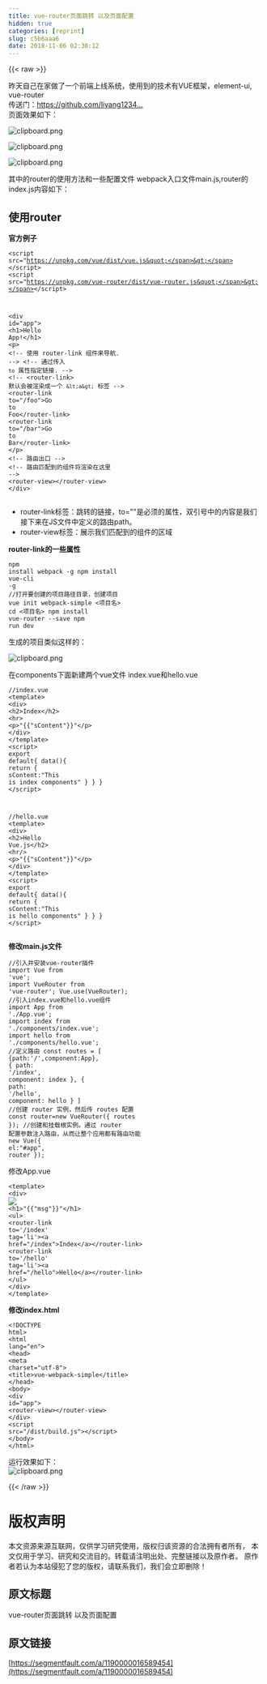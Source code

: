 ```yaml
---
title: vue-router页面跳转 以及页面配置
hidden: true
categories: [reprint]
slug: c5b6aaa6
date: 2018-11-06 02:30:12
---
```


{{< raw >}}
<p>&#x6628;&#x5929;&#x81EA;&#x5DF1;&#x5728;&#x5BB6;&#x505A;&#x4E86;&#x4E00;&#x4E2A;&#x524D;&#x7AEF;&#x4E0A;&#x7EBF;&#x7CFB;&#x7EDF;&#xFF0C;&#x4F7F;&#x7528;&#x5230;&#x7684;&#x6280;&#x672F;&#x6709;VUE&#x6846;&#x67B6;&#xFF0C;element-ui, vue-router<br>&#x4F20;&#x9001;&#x95E8;&#xFF1A;<a href="https://github.com/liyang1234567890/online-project" rel="nofollow noreferrer" target="_blank">https://github.com/liyang1234...</a><br>&#x9875;&#x9762;&#x6548;&#x679C;&#x5982;&#x4E0B;&#xFF1A;</p><p><span class="img-wrap"><img data-src="/img/bVbhLN4?w=1297&amp;h=662" src="https://static.alili.tech/img/bVbhLN4?w=1297&amp;h=662" alt="clipboard.png" title="clipboard.png" style="cursor:pointer;display:inline"></span></p><p><span class="img-wrap"><img data-src="/img/bVbhLN8?w=1297&amp;h=662" src="https://static.alili.tech/img/bVbhLN8?w=1297&amp;h=662" alt="clipboard.png" title="clipboard.png" style="cursor:pointer;display:inline"></span></p><p><span class="img-wrap"><img data-src="/img/bVbhLN9?w=1364&amp;h=662" src="https://static.alili.tech/img/bVbhLN9?w=1364&amp;h=662" alt="clipboard.png" title="clipboard.png" style="cursor:pointer;display:inline"></span></p><p>&#x5176;&#x4E2D;&#x7684;router&#x7684;&#x4F7F;&#x7528;&#x65B9;&#x6CD5;&#x548C;&#x4E00;&#x4E9B;&#x914D;&#x7F6E;&#x6587;&#x4EF6; webpack&#x5165;&#x53E3;&#x6587;&#x4EF6;main.js,router&#x7684;index.js&#x5185;&#x5BB9;&#x5982;&#x4E0B;&#xFF1A;</p><h2 id="articleHeader0">&#x4F7F;&#x7528;router</h2><p><strong>&#x5B98;&#x65B9;&#x4F8B;&#x5B50;</strong></p><div class="widget-codetool" style="display:none"><div class="widget-codetool--inner"><span class="selectCode code-tool" data-toggle="tooltip" data-placement="top" title="" data-original-title="&#x5168;&#x9009;"></span> <span type="button" class="copyCode code-tool" data-toggle="tooltip" data-placement="top" data-clipboard-text="&lt;script src=&quot;https://unpkg.com/vue/dist/vue.js&quot;&gt;&lt;/script&gt;
&lt;script src=&quot;https://unpkg.com/vue-router/dist/vue-router.js&quot;&gt;&lt;/script&gt;

&lt;div id=&quot;app&quot;&gt;
    &lt;h1&gt;Hello App!&lt;/h1&gt;
    &lt;p&gt;
        &lt;!-- &#x4F7F;&#x7528; router-link &#x7EC4;&#x4EF6;&#x6765;&#x5BFC;&#x822A;. --&gt;
        &lt;!-- &#x901A;&#x8FC7;&#x4F20;&#x5165; `to` &#x5C5E;&#x6027;&#x6307;&#x5B9A;&#x94FE;&#x63A5;. --&gt;
        &lt;!-- &lt;router-link&gt; &#x9ED8;&#x8BA4;&#x4F1A;&#x88AB;&#x6E32;&#x67D3;&#x6210;&#x4E00;&#x4E2A; `&lt;a&gt;` &#x6807;&#x7B7E; --&gt;
        &lt;router-link to=&quot;/foo&quot;&gt;Go to Foo&lt;/router-link&gt;
        &lt;router-link to=&quot;/bar&quot;&gt;Go to Bar&lt;/router-link&gt;
    &lt;/p&gt;
    &lt;!-- &#x8DEF;&#x7531;&#x51FA;&#x53E3; --&gt;
    &lt;!-- &#x8DEF;&#x7531;&#x5339;&#x914D;&#x5230;&#x7684;&#x7EC4;&#x4EF6;&#x5C06;&#x6E32;&#x67D3;&#x5728;&#x8FD9;&#x91CC; --&gt;
    &lt;router-view&gt;&lt;/router-view&gt;
&lt;/div&gt;
" title="" data-original-title="&#x590D;&#x5236;"></span> <span type="button" class="saveToNote code-tool" data-toggle="tooltip" data-placement="top" title="" data-original-title="&#x653E;&#x8FDB;&#x7B14;&#x8BB0;"></span></div></div><pre class="hljs xml"><code><span class="hljs-tag">&lt;<span class="hljs-name">script</span> <span class="hljs-attr">src</span>=<span class="hljs-string">&quot;https://unpkg.com/vue/dist/vue.js&quot;</span>&gt;</span><span class="undefined"></span><span class="hljs-tag">&lt;/<span class="hljs-name">script</span>&gt;</span>
<span class="hljs-tag">&lt;<span class="hljs-name">script</span> <span class="hljs-attr">src</span>=<span class="hljs-string">&quot;https://unpkg.com/vue-router/dist/vue-router.js&quot;</span>&gt;</span><span class="undefined"></span><span class="hljs-tag">&lt;/<span class="hljs-name">script</span>&gt;</span>

<span class="hljs-tag">&lt;<span class="hljs-name">div</span> <span class="hljs-attr">id</span>=<span class="hljs-string">&quot;app&quot;</span>&gt;</span>
    <span class="hljs-tag">&lt;<span class="hljs-name">h1</span>&gt;</span>Hello App!<span class="hljs-tag">&lt;/<span class="hljs-name">h1</span>&gt;</span>
    <span class="hljs-tag">&lt;<span class="hljs-name">p</span>&gt;</span>
        <span class="hljs-comment">&lt;!-- &#x4F7F;&#x7528; router-link &#x7EC4;&#x4EF6;&#x6765;&#x5BFC;&#x822A;. --&gt;</span>
        <span class="hljs-comment">&lt;!-- &#x901A;&#x8FC7;&#x4F20;&#x5165; `to` &#x5C5E;&#x6027;&#x6307;&#x5B9A;&#x94FE;&#x63A5;. --&gt;</span>
        <span class="hljs-comment">&lt;!-- &lt;router-link&gt; &#x9ED8;&#x8BA4;&#x4F1A;&#x88AB;&#x6E32;&#x67D3;&#x6210;&#x4E00;&#x4E2A; `&lt;a&gt;` &#x6807;&#x7B7E; --&gt;</span>
        <span class="hljs-tag">&lt;<span class="hljs-name">router-link</span> <span class="hljs-attr">to</span>=<span class="hljs-string">&quot;/foo&quot;</span>&gt;</span>Go to Foo<span class="hljs-tag">&lt;/<span class="hljs-name">router-link</span>&gt;</span>
        <span class="hljs-tag">&lt;<span class="hljs-name">router-link</span> <span class="hljs-attr">to</span>=<span class="hljs-string">&quot;/bar&quot;</span>&gt;</span>Go to Bar<span class="hljs-tag">&lt;/<span class="hljs-name">router-link</span>&gt;</span>
    <span class="hljs-tag">&lt;/<span class="hljs-name">p</span>&gt;</span>
    <span class="hljs-comment">&lt;!-- &#x8DEF;&#x7531;&#x51FA;&#x53E3; --&gt;</span>
    <span class="hljs-comment">&lt;!-- &#x8DEF;&#x7531;&#x5339;&#x914D;&#x5230;&#x7684;&#x7EC4;&#x4EF6;&#x5C06;&#x6E32;&#x67D3;&#x5728;&#x8FD9;&#x91CC; --&gt;</span>
    <span class="hljs-tag">&lt;<span class="hljs-name">router-view</span>&gt;</span><span class="hljs-tag">&lt;/<span class="hljs-name">router-view</span>&gt;</span>
<span class="hljs-tag">&lt;/<span class="hljs-name">div</span>&gt;</span>
</code></pre><ul><li>router-link&#x6807;&#x7B7E;&#xFF1A;&#x8DF3;&#x8F6C;&#x7684;&#x94FE;&#x63A5;&#xFF0C;to=&quot;&quot;&#x662F;&#x5FC5;&#x987B;&#x7684;&#x5C5E;&#x6027;&#xFF0C;&#x53CC;&#x5F15;&#x53F7;&#x4E2D;&#x7684;&#x5185;&#x5BB9;&#x662F;&#x6211;&#x4EEC;&#x63A5;&#x4E0B;&#x6765;&#x5728;JS&#x6587;&#x4EF6;&#x4E2D;&#x5B9A;&#x4E49;&#x7684;&#x8DEF;&#x7531;path&#x3002;</li><li>router-view&#x6807;&#x7B7E;&#xFF1A;&#x5C55;&#x793A;&#x6211;&#x4EEC;&#x5339;&#x914D;&#x5230;&#x7684;&#x7EC4;&#x4EF6;&#x7684;&#x533A;&#x57DF;</li></ul><p><strong>router-link&#x7684;&#x4E00;&#x4E9B;&#x5C5E;&#x6027;</strong></p><div class="widget-codetool" style="display:none"><div class="widget-codetool--inner"><span class="selectCode code-tool" data-toggle="tooltip" data-placement="top" title="" data-original-title="&#x5168;&#x9009;"></span> <span type="button" class="copyCode code-tool" data-toggle="tooltip" data-placement="top" data-clipboard-text="//to&#x5C5E;&#x6027; string|object
&lt;!-- &#x5B57;&#x7B26;&#x4E32; --&gt;
&lt;router-link to=&quot;home&quot;&gt;Home&lt;/router-link&gt;
&lt;!-- &#x6E32;&#x67D3;&#x7ED3;&#x679C; --&gt;
&lt;a href=&quot;home&quot;&gt;Home&lt;/a&gt;
 
&lt;!-- &#x4F7F;&#x7528; v-bind &#x7684; JS &#x8868;&#x8FBE;&#x5F0F; --&gt;
&lt;router-link v-bind:to=&quot;&apos;home&apos;&quot;&gt;Home&lt;/router-link&gt;
&lt;!-- &#x540C;&#x4E0A; --&gt;
&lt;router-link :to=&quot;{ path: &apos;home&apos; }&quot;&gt;Home&lt;/router-link&gt;
 
&lt;!-- &#x547D;&#x540D;&#x7684;&#x8DEF;&#x7531; --&gt;
&lt;router-link :to=&quot;{ name: &apos;user&apos;, params: { userId: 123 }}&quot;&gt;User&lt;/router-link&gt;
 
&lt;!-- &#x5E26;&#x67E5;&#x8BE2;&#x53C2;&#x6570;&#xFF0C;&#x4E0B;&#x9762;&#x7684;&#x7ED3;&#x679C;&#x4E3A; /register?plan=private --&gt;
&lt;router-link :to=&quot;{ path: &apos;register&apos;, query: { plan: &apos;private&apos; }}&quot;&gt;Register&lt;/router-link&gt;
 
//replace&#x5C5E;&#x6027; true|false &#x4E0D;&#x7559;&#x4E0B; history &#x8BB0;&#x5F55;&#x3002;
&lt;router-link to=&quot;home&quot; replace&gt;Home&lt;/router-link&gt;
 
//append&#x5C5E;&#x6027; true|false &#x8FFD;&#x52A0;&#x8DEF;&#x5F84;
&lt;router-link to=&quot;home&quot; append &gt;Home&lt;/router-link&gt;
 
//tag&#x5C5E;&#x6027; string &#x8BBE;&#x7F6E;&#x6E32;&#x67D3;&#x6807;&#x7B7E;
&lt;router-link to=&quot;/foo&quot; tag=&quot;li&quot;&gt;foo&lt;/router-link&gt;
&lt;!-- &#x6E32;&#x67D3;&#x7ED3;&#x679C; --&gt;
&lt;li&gt;foo&lt;/li&gt;
 
//active-class &#x5C5E;&#x6027; string &#x6FC0;&#x6D3B;&#x65F6;&#x4F7F;&#x7528;&#x7684; CSS &#x7C7B;&#x540D;

    // 0. &#x5982;&#x679C;&#x4F7F;&#x7528;&#x6A21;&#x5757;&#x5316;&#x673A;&#x5236;&#x7F16;&#x7A0B;&#xFF0C;&#x5BFC;&#x5165;Vue&#x548C;VueRouter&#xFF0C;&#x8981;&#x8C03;&#x7528; Vue.use(VueRouter)
     
    // 1. &#x5B9A;&#x4E49;&#xFF08;&#x8DEF;&#x7531;&#xFF09;&#x7EC4;&#x4EF6;&#x3002;
    // &#x4E5F;&#x53EF;&#x4EE5;&#x4ECE;&#x5176;&#x4ED6;&#x6587;&#x4EF6; import &#x8FDB;&#x6765;
    const Foo = { template: &apos;&lt;div&gt;foo&lt;/div&gt;&apos; }
    const Bar = { template: &apos;&lt;div&gt;bar&lt;/div&gt;&apos; }
     
    // 2. &#x5B9A;&#x4E49;&#x8DEF;&#x7531;
    // &#x6BCF;&#x4E2A;&#x8DEF;&#x7531;&#x5E94;&#x8BE5;&#x6620;&#x5C04;&#x4E00;&#x4E2A;&#x7EC4;&#x4EF6;&#x3002; &#x5176;&#x4E2D;&quot;component&quot; &#x53EF;&#x4EE5;&#x662F;
    // &#x901A;&#x8FC7; Vue.extend() &#x521B;&#x5EFA;&#x7684;&#x7EC4;&#x4EF6;&#x6784;&#x9020;&#x5668;&#xFF0C;
    // &#x6216;&#x8005;&#xFF0C;&#x53EA;&#x662F;&#x4E00;&#x4E2A;&#x7EC4;&#x4EF6;&#x914D;&#x7F6E;&#x5BF9;&#x8C61;&#x3002;
    const routes = [
        { path: &apos;/foo&apos;, component: Foo },
        { path: &apos;/bar&apos;, component: Bar }
    ]
     
    // 3. &#x521B;&#x5EFA; router &#x5B9E;&#x4F8B;&#xFF0C;&#x7136;&#x540E;&#x4F20; `routes` &#x914D;&#x7F6E;
    // &#x4F60;&#x8FD8;&#x53EF;&#x4EE5;&#x4F20;&#x522B;&#x7684;&#x914D;&#x7F6E;&#x53C2;&#x6570;, &#x4E0D;&#x8FC7;&#x5148;&#x8FD9;&#x4E48;&#x7B80;&#x5355;&#x7740;&#x5427;&#x3002;
    const router = new VueRouter({
        routes // &#xFF08;&#x7F29;&#x5199;&#xFF09;&#x76F8;&#x5F53;&#x4E8E; routes: routes
    })
     
    // 4. &#x521B;&#x5EFA;&#x548C;&#x6302;&#x8F7D;&#x6839;&#x5B9E;&#x4F8B;&#x3002;
    // &#x8BB0;&#x5F97;&#x8981;&#x901A;&#x8FC7; router &#x914D;&#x7F6E;&#x53C2;&#x6570;&#x6CE8;&#x5165;&#x8DEF;&#x7531;&#xFF0C;
    // &#x4ECE;&#x800C;&#x8BA9;&#x6574;&#x4E2A;&#x5E94;&#x7528;&#x90FD;&#x6709;&#x8DEF;&#x7531;&#x529F;&#x80FD;
    const app = new Vue({
        router
    }).$mount(&apos;#app&apos;)
     
    // &#x73B0;&#x5728;&#xFF0C;&#x5E94;&#x7528;&#x5DF2;&#x7ECF;&#x542F;&#x52A8;&#x4E86;&#xFF01;" title="" data-original-title="&#x590D;&#x5236;"></span> <span type="button" class="saveToNote code-tool" data-toggle="tooltip" data-placement="top" title="" data-original-title="&#x653E;&#x8FDB;&#x7B14;&#x8BB0;"></span></div></div><pre class="hljs dust"><code><span class="xml">//to&#x5C5E;&#x6027; string|object
<span class="hljs-comment">&lt;!-- &#x5B57;&#x7B26;&#x4E32; --&gt;</span>
<span class="hljs-tag">&lt;<span class="hljs-name">router-link</span> <span class="hljs-attr">to</span>=<span class="hljs-string">&quot;home&quot;</span>&gt;</span>Home<span class="hljs-tag">&lt;/<span class="hljs-name">router-link</span>&gt;</span>
<span class="hljs-comment">&lt;!-- &#x6E32;&#x67D3;&#x7ED3;&#x679C; --&gt;</span>
<span class="hljs-tag">&lt;<span class="hljs-name">a</span> <span class="hljs-attr">href</span>=<span class="hljs-string">&quot;home&quot;</span>&gt;</span>Home<span class="hljs-tag">&lt;/<span class="hljs-name">a</span>&gt;</span>
 
<span class="hljs-comment">&lt;!-- &#x4F7F;&#x7528; v-bind &#x7684; JS &#x8868;&#x8FBE;&#x5F0F; --&gt;</span>
<span class="hljs-tag">&lt;<span class="hljs-name">router-link</span> <span class="hljs-attr">v-bind:to</span>=<span class="hljs-string">&quot;&apos;home&apos;&quot;</span>&gt;</span>Home<span class="hljs-tag">&lt;/<span class="hljs-name">router-link</span>&gt;</span>
<span class="hljs-comment">&lt;!-- &#x540C;&#x4E0A; --&gt;</span>
<span class="hljs-tag">&lt;<span class="hljs-name">router-link</span> <span class="hljs-attr">:to</span>=<span class="hljs-string">&quot;</span></span></span><span class="hljs-template-variable">{ path: &apos;home&apos; }</span><span class="xml"><span class="hljs-tag"><span class="hljs-string">&quot;</span>&gt;</span>Home<span class="hljs-tag">&lt;/<span class="hljs-name">router-link</span>&gt;</span>
 
<span class="hljs-comment">&lt;!-- &#x547D;&#x540D;&#x7684;&#x8DEF;&#x7531; --&gt;</span>
<span class="hljs-tag">&lt;<span class="hljs-name">router-link</span> <span class="hljs-attr">:to</span>=<span class="hljs-string">&quot;</span></span></span><span class="hljs-template-variable">{ name: &apos;user&apos;, params: { userId: 123 }</span><span class="xml"><span class="hljs-tag"><span class="hljs-string">}&quot;</span>&gt;</span>User<span class="hljs-tag">&lt;/<span class="hljs-name">router-link</span>&gt;</span>
 
<span class="hljs-comment">&lt;!-- &#x5E26;&#x67E5;&#x8BE2;&#x53C2;&#x6570;&#xFF0C;&#x4E0B;&#x9762;&#x7684;&#x7ED3;&#x679C;&#x4E3A; /register?plan=private --&gt;</span>
<span class="hljs-tag">&lt;<span class="hljs-name">router-link</span> <span class="hljs-attr">:to</span>=<span class="hljs-string">&quot;</span></span></span><span class="hljs-template-variable">{ path: &apos;register&apos;, query: { plan: &apos;private&apos; }</span><span class="xml"><span class="hljs-tag"><span class="hljs-string">}&quot;</span>&gt;</span>Register<span class="hljs-tag">&lt;/<span class="hljs-name">router-link</span>&gt;</span>
 
//replace&#x5C5E;&#x6027; true|false &#x4E0D;&#x7559;&#x4E0B; history &#x8BB0;&#x5F55;&#x3002;
<span class="hljs-tag">&lt;<span class="hljs-name">router-link</span> <span class="hljs-attr">to</span>=<span class="hljs-string">&quot;home&quot;</span> <span class="hljs-attr">replace</span>&gt;</span>Home<span class="hljs-tag">&lt;/<span class="hljs-name">router-link</span>&gt;</span>
 
//append&#x5C5E;&#x6027; true|false &#x8FFD;&#x52A0;&#x8DEF;&#x5F84;
<span class="hljs-tag">&lt;<span class="hljs-name">router-link</span> <span class="hljs-attr">to</span>=<span class="hljs-string">&quot;home&quot;</span> <span class="hljs-attr">append</span> &gt;</span>Home<span class="hljs-tag">&lt;/<span class="hljs-name">router-link</span>&gt;</span>
 
//tag&#x5C5E;&#x6027; string &#x8BBE;&#x7F6E;&#x6E32;&#x67D3;&#x6807;&#x7B7E;
<span class="hljs-tag">&lt;<span class="hljs-name">router-link</span> <span class="hljs-attr">to</span>=<span class="hljs-string">&quot;/foo&quot;</span> <span class="hljs-attr">tag</span>=<span class="hljs-string">&quot;li&quot;</span>&gt;</span>foo<span class="hljs-tag">&lt;/<span class="hljs-name">router-link</span>&gt;</span>
<span class="hljs-comment">&lt;!-- &#x6E32;&#x67D3;&#x7ED3;&#x679C; --&gt;</span>
<span class="hljs-tag">&lt;<span class="hljs-name">li</span>&gt;</span>foo<span class="hljs-tag">&lt;/<span class="hljs-name">li</span>&gt;</span>
 
//active-class &#x5C5E;&#x6027; string &#x6FC0;&#x6D3B;&#x65F6;&#x4F7F;&#x7528;&#x7684; CSS &#x7C7B;&#x540D;

    // 0. &#x5982;&#x679C;&#x4F7F;&#x7528;&#x6A21;&#x5757;&#x5316;&#x673A;&#x5236;&#x7F16;&#x7A0B;&#xFF0C;&#x5BFC;&#x5165;Vue&#x548C;VueRouter&#xFF0C;&#x8981;&#x8C03;&#x7528; Vue.use(VueRouter)
     
    // 1. &#x5B9A;&#x4E49;&#xFF08;&#x8DEF;&#x7531;&#xFF09;&#x7EC4;&#x4EF6;&#x3002;
    // &#x4E5F;&#x53EF;&#x4EE5;&#x4ECE;&#x5176;&#x4ED6;&#x6587;&#x4EF6; import &#x8FDB;&#x6765;
    const Foo = </span><span class="hljs-template-variable">{ template: &apos;&lt;div&gt;foo&lt;/div&gt;&apos; }</span><span class="xml">
    const Bar = </span><span class="hljs-template-variable">{ template: &apos;&lt;div&gt;bar&lt;/div&gt;&apos; }</span><span class="xml">
     
    // 2. &#x5B9A;&#x4E49;&#x8DEF;&#x7531;
    // &#x6BCF;&#x4E2A;&#x8DEF;&#x7531;&#x5E94;&#x8BE5;&#x6620;&#x5C04;&#x4E00;&#x4E2A;&#x7EC4;&#x4EF6;&#x3002; &#x5176;&#x4E2D;&quot;component&quot; &#x53EF;&#x4EE5;&#x662F;
    // &#x901A;&#x8FC7; Vue.extend() &#x521B;&#x5EFA;&#x7684;&#x7EC4;&#x4EF6;&#x6784;&#x9020;&#x5668;&#xFF0C;
    // &#x6216;&#x8005;&#xFF0C;&#x53EA;&#x662F;&#x4E00;&#x4E2A;&#x7EC4;&#x4EF6;&#x914D;&#x7F6E;&#x5BF9;&#x8C61;&#x3002;
    const routes = [
        </span><span class="hljs-template-variable">{ path: &apos;/foo&apos;, component: Foo }</span><span class="xml">,
        </span><span class="hljs-template-variable">{ path: &apos;/bar&apos;, component: Bar }</span><span class="xml">
    ]
     
    // 3. &#x521B;&#x5EFA; router &#x5B9E;&#x4F8B;&#xFF0C;&#x7136;&#x540E;&#x4F20; `routes` &#x914D;&#x7F6E;
    // &#x4F60;&#x8FD8;&#x53EF;&#x4EE5;&#x4F20;&#x522B;&#x7684;&#x914D;&#x7F6E;&#x53C2;&#x6570;, &#x4E0D;&#x8FC7;&#x5148;&#x8FD9;&#x4E48;&#x7B80;&#x5355;&#x7740;&#x5427;&#x3002;
    const router = new VueRouter(</span><span class="hljs-template-variable">{
        routes // &#xFF08;&#x7F29;&#x5199;&#xFF09;&#x76F8;&#x5F53;&#x4E8E; routes: routes
    }</span><span class="xml">)
     
    // 4. &#x521B;&#x5EFA;&#x548C;&#x6302;&#x8F7D;&#x6839;&#x5B9E;&#x4F8B;&#x3002;
    // &#x8BB0;&#x5F97;&#x8981;&#x901A;&#x8FC7; router &#x914D;&#x7F6E;&#x53C2;&#x6570;&#x6CE8;&#x5165;&#x8DEF;&#x7531;&#xFF0C;
    // &#x4ECE;&#x800C;&#x8BA9;&#x6574;&#x4E2A;&#x5E94;&#x7528;&#x90FD;&#x6709;&#x8DEF;&#x7531;&#x529F;&#x80FD;
    const app = new Vue(</span><span class="hljs-template-variable">{
        router
    }</span><span class="xml">).$mount(&apos;#app&apos;)
     
    // &#x73B0;&#x5728;&#xFF0C;&#x5E94;&#x7528;&#x5DF2;&#x7ECF;&#x542F;&#x52A8;&#x4E86;&#xFF01;</span></code></pre><p>JavaScript&#x6587;&#x4EF6;&#x4E3B;&#x8981;&#x505A;&#x7684;&#x4E8B;&#x60C5;&#x662F;&#xFF1A;<br>&#x5B9A;&#x4E49;&#x8DEF;&#x7531;&#x5217;&#x8868;&#xFF0C;&#x5373;routes&#x3002;&#x521B;&#x5EFA;router&#x5B9E;&#x4F8B;&#x53CA;router&#x914D;&#x7F6E;&#xFF0C;&#x5373;router&#x3002;&#x521B;&#x5EFA;&#x548C;&#x6302;&#x8F7D;&#x6839;&#x5B9E;&#x4F8B;&#x3002;<br>&#x4EE5;&#x4E0A;&#x53EA;&#x662F;&#x6559;&#x6211;&#x4EEC;&#x7528;&#x6700;&#x7B80;&#x5355;&#x7684;&#x65B9;&#x6CD5;&#x4F7F;&#x7528;vue-router&#x3002;&#x4F46;&#x5B9E;&#x9645;&#x5F00;&#x53D1;&#x8FC7;&#x7A0B;&#x4E2D;&#xFF0C;&#x9996;&#x5148;&#x6211;&#x4EEC;&#x7684;vue&#x7EC4;&#x4EF6;&#x663E;&#x7136;&#x4E0D;&#x4F1A;&#x53EA;&#x6709;&#x4E00;&#x4E2A;template&#x6A21;&#x677F;&#x8FD9;&#x4E48;&#x7B80;&#x5355;&#xFF0C;&#x4F1A;&#x7528;&#x5230;vue&#x7684;&#x5355;&#x6587;&#x4EF6;&#x7EC4;&#x4EF6;&#xFF1B;<br>&#x5176;&#x6B21;&#x6211;&#x4EEC;&#x901A;&#x5E38;&#x4F1A;&#x5E0C;&#x671B;&lt;router-view&gt;&#x7684;&#x8303;&#x56F4;&#x662F;&#x6574;&#x4E2A;&#x9875;&#x9762;&#xFF0C;&#x800C;&#x4E0D;&#x662F;&#x50CF;&#x73B0;&#x5728;&#x8FD9;&#x6837;&#x4E00;&#x76F4;&#x6709;&#x51E0;&#x4E2A;&#x788D;&#x773C;&#x7684;&#x5BFC;&#x822A;&#x5B58;&#x5728;&#x4E8E;&#x9875;&#x9762;&#x4E0A;&#xFF0C;&#x8FD9;&#x5C31;&#x9700;&#x8981;&#x5148;&#x5B9A;&#x4E49;&#x597D;&#x9ED8;&#x8BA4;&#x72B6;&#x6001;&#x4E0B;&lt;router-view&gt;&#x663E;&#x793A;&#x7684;&#x5185;&#x5BB9;&#x3002;</p><p>&#x65E2;&#x7136;&#x662F;&#x5355;&#x9875;&#x5E94;&#x7528;&#xFF08;SPA&#xFF09;&#xFF0C;&#x90A3;&#x4E48;&#x6574;&#x4E2A;&#x9879;&#x76EE;&#x6709;&#x4EE5;&#x4E0B;&#x4E09;&#x4E2A;&#x6587;&#x4EF6;&#x662F;&#x5FC5;&#x8981;&#x7684;:<br>&#x4E00;&#x4E2A;html&#x6587;&#x4EF6;&#xFF1A;index.html<br>&#x4E00;&#x4E2A;webpack&#x6253;&#x5305;&#x65F6;&#x7684;&#x5165;&#x53E3;js&#x6587;&#x4EF6;&#xFF1A;main.js<br>&#x4E00;&#x4E2A;&#x6839;vue&#x7EC4;&#x4EF6;&#xFF0C;&#x4F5C;&#x4E3A;&#x5176;&#x4ED6;&#x7EC4;&#x4EF6;&#x7684;&#x6302;&#x8F7D;&#x70B9;&#xFF1A;app.vue</p><p>&#x7528;vue-cli&#x751F;&#x6210;webpack&#x6253;&#x5305;&#x7684;vue&#x9879;&#x76EE;</p><div class="widget-codetool" style="display:none"><div class="widget-codetool--inner"><span class="selectCode code-tool" data-toggle="tooltip" data-placement="top" title="" data-original-title="&#x5168;&#x9009;"></span> <span type="button" class="copyCode code-tool" data-toggle="tooltip" data-placement="top" data-clipboard-text="npm install webpack -g
npm install vue-cli -g
//&#x6253;&#x5F00;&#x8981;&#x521B;&#x5EFA;&#x7684;&#x9879;&#x76EE;&#x8DEF;&#x5F84;&#x76EE;&#x5F55;&#xFF0C;&#x521B;&#x5EFA;&#x9879;&#x76EE;
vue init webpack-simple &lt;&#x9879;&#x76EE;&#x540D;&gt;
cd &lt;&#x9879;&#x76EE;&#x540D;&gt;
npm install vue-router --save
npm run dev
" title="" data-original-title="&#x590D;&#x5236;"></span> <span type="button" class="saveToNote code-tool" data-toggle="tooltip" data-placement="top" title="" data-original-title="&#x653E;&#x8FDB;&#x7B14;&#x8BB0;"></span></div></div><pre class="hljs stata"><code>npm install webpack -<span class="hljs-keyword">g</span>
npm install vue-<span class="hljs-keyword">cli</span> -<span class="hljs-keyword">g</span>
<span class="hljs-comment">//&#x6253;&#x5F00;&#x8981;&#x521B;&#x5EFA;&#x7684;&#x9879;&#x76EE;&#x8DEF;&#x5F84;&#x76EE;&#x5F55;&#xFF0C;&#x521B;&#x5EFA;&#x9879;&#x76EE;</span>
vue init webpack-simple &lt;&#x9879;&#x76EE;&#x540D;&gt;
<span class="hljs-keyword">cd</span> &lt;&#x9879;&#x76EE;&#x540D;&gt;
npm install vue-router --<span class="hljs-keyword">save</span>
npm <span class="hljs-keyword">run</span> dev
</code></pre><p>&#x751F;&#x6210;&#x7684;&#x9879;&#x76EE;&#x7C7B;&#x4F3C;&#x8FD9;&#x6837;&#x7684;&#xFF1A;</p><p><span class="img-wrap"><img data-src="/img/bVbhLOz?w=253&amp;h=586" src="https://static.alili.tech/img/bVbhLOz?w=253&amp;h=586" alt="clipboard.png" title="clipboard.png" style="cursor:pointer;display:inline"></span></p><p>&#x5728;components&#x4E0B;&#x9762;&#x65B0;&#x5EFA;&#x4E24;&#x4E2A;vue&#x6587;&#x4EF6; index.vue&#x548C;hello.vue</p><div class="widget-codetool" style="display:none"><div class="widget-codetool--inner"><span class="selectCode code-tool" data-toggle="tooltip" data-placement="top" title="" data-original-title="&#x5168;&#x9009;"></span> <span type="button" class="copyCode code-tool" data-toggle="tooltip" data-placement="top" data-clipboard-text="//index.vue
&lt;template&gt;
 &lt;div&gt;
     &lt;h2&gt;Index&lt;/h2&gt;
     &lt;hr&gt;
     &lt;p&gt;{{sContent}}&lt;/p&gt;
 &lt;/div&gt;
&lt;/template&gt;
&lt;script&gt;
 export default{
     data(){
         return {
             sContent:&quot;This is index components&quot;
         }
     }
 }
&lt;/script&gt;

//hello.vue
&lt;template&gt;
 &lt;div&gt;
     &lt;h2&gt;Hello Vue.js&lt;/h2&gt;
     &lt;hr/&gt;
     &lt;p&gt;{{sContent}}&lt;/p&gt;
 &lt;/div&gt;
&lt;/template&gt;
&lt;script&gt;
 export default{
     data(){
         return {
             sContent:&quot;This is hello components&quot;
         }
     }
 }
&lt;/script&gt;
" title="" data-original-title="&#x590D;&#x5236;"></span> <span type="button" class="saveToNote code-tool" data-toggle="tooltip" data-placement="top" title="" data-original-title="&#x653E;&#x8FDB;&#x7B14;&#x8BB0;"></span></div></div><pre class="hljs django"><code><span class="xml">//index.vue
<span class="hljs-tag">&lt;<span class="hljs-name">template</span>&gt;</span>
 <span class="hljs-tag">&lt;<span class="hljs-name">div</span>&gt;</span>
     <span class="hljs-tag">&lt;<span class="hljs-name">h2</span>&gt;</span>Index<span class="hljs-tag">&lt;/<span class="hljs-name">h2</span>&gt;</span>
     <span class="hljs-tag">&lt;<span class="hljs-name">hr</span>&gt;</span>
     <span class="hljs-tag">&lt;<span class="hljs-name">p</span>&gt;</span></span><span class="hljs-template-variable">"{{"sContent"}}"</span><span class="xml"><span class="hljs-tag">&lt;/<span class="hljs-name">p</span>&gt;</span>
 <span class="hljs-tag">&lt;/<span class="hljs-name">div</span>&gt;</span>
<span class="hljs-tag">&lt;/<span class="hljs-name">template</span>&gt;</span>
<span class="hljs-tag">&lt;<span class="hljs-name">script</span>&gt;</span><span class="javascript">
 <span class="hljs-keyword">export</span> <span class="hljs-keyword">default</span>{
     data(){
         <span class="hljs-keyword">return</span> {
             <span class="hljs-attr">sContent</span>:<span class="hljs-string">&quot;This is index components&quot;</span>
         }
     }
 }
</span><span class="hljs-tag">&lt;/<span class="hljs-name">script</span>&gt;</span>

//hello.vue
<span class="hljs-tag">&lt;<span class="hljs-name">template</span>&gt;</span>
 <span class="hljs-tag">&lt;<span class="hljs-name">div</span>&gt;</span>
     <span class="hljs-tag">&lt;<span class="hljs-name">h2</span>&gt;</span>Hello Vue.js<span class="hljs-tag">&lt;/<span class="hljs-name">h2</span>&gt;</span>
     <span class="hljs-tag">&lt;<span class="hljs-name">hr</span>/&gt;</span>
     <span class="hljs-tag">&lt;<span class="hljs-name">p</span>&gt;</span></span><span class="hljs-template-variable">"{{"sContent"}}"</span><span class="xml"><span class="hljs-tag">&lt;/<span class="hljs-name">p</span>&gt;</span>
 <span class="hljs-tag">&lt;/<span class="hljs-name">div</span>&gt;</span>
<span class="hljs-tag">&lt;/<span class="hljs-name">template</span>&gt;</span>
<span class="hljs-tag">&lt;<span class="hljs-name">script</span>&gt;</span><span class="javascript">
 <span class="hljs-keyword">export</span> <span class="hljs-keyword">default</span>{
     data(){
         <span class="hljs-keyword">return</span> {
             <span class="hljs-attr">sContent</span>:<span class="hljs-string">&quot;This is hello components&quot;</span>
         }
     }
 }
</span><span class="hljs-tag">&lt;/<span class="hljs-name">script</span>&gt;</span>
</span></code></pre><p><strong>&#x4FEE;&#x6539;main.js&#x6587;&#x4EF6;</strong></p><div class="widget-codetool" style="display:none"><div class="widget-codetool--inner"><span class="selectCode code-tool" data-toggle="tooltip" data-placement="top" title="" data-original-title="&#x5168;&#x9009;"></span> <span type="button" class="copyCode code-tool" data-toggle="tooltip" data-placement="top" data-clipboard-text="//&#x5F15;&#x5165;&#x5E76;&#x5B89;&#x88C5;vue-router&#x63D2;&#x4EF6;
import Vue from &apos;vue&apos;;
import VueRouter from &apos;vue-router&apos;;
Vue.use(VueRouter);
//&#x5F15;&#x5165;index.vue&#x548C;hello.vue&#x7EC4;&#x4EF6;
import App from &apos;./App.vue&apos;;
import index from &apos;./components/index.vue&apos;;
import hello from &apos;./components/hello.vue&apos;;
//&#x5B9A;&#x4E49;&#x8DEF;&#x7531;
const routes = [
 {path:&apos;/&apos;,component:App},
 { path: &apos;/index&apos;, component: index },
 { path: &apos;/hello&apos;, component: hello }
]
//&#x521B;&#x5EFA; router &#x5B9E;&#x4F8B;&#xFF0C;&#x7136;&#x540E;&#x4F20; routes &#x914D;&#x7F6E;
const router=new VueRouter({
routes
});
//&#x521B;&#x5EFA;&#x548C;&#x6302;&#x8F7D;&#x6839;&#x5B9E;&#x4F8B;&#x3002;&#x901A;&#x8FC7; router &#x914D;&#x7F6E;&#x53C2;&#x6570;&#x6CE8;&#x5165;&#x8DEF;&#x7531;&#xFF0C;&#x4ECE;&#x800C;&#x8BA9;&#x6574;&#x4E2A;&#x5E94;&#x7528;&#x90FD;&#x6709;&#x8DEF;&#x7531;&#x529F;&#x80FD;
new Vue({
el:&quot;#app&quot;,
router
});
" title="" data-original-title="&#x590D;&#x5236;"></span> <span type="button" class="saveToNote code-tool" data-toggle="tooltip" data-placement="top" title="" data-original-title="&#x653E;&#x8FDB;&#x7B14;&#x8BB0;"></span></div></div><pre class="hljs groovy"><code><span class="hljs-comment">//&#x5F15;&#x5165;&#x5E76;&#x5B89;&#x88C5;vue-router&#x63D2;&#x4EF6;</span>
<span class="hljs-keyword">import</span> Vue from <span class="hljs-string">&apos;vue&apos;</span>;
<span class="hljs-keyword">import</span> VueRouter from <span class="hljs-string">&apos;vue-router&apos;</span>;
Vue.use(VueRouter);
<span class="hljs-comment">//&#x5F15;&#x5165;index.vue&#x548C;hello.vue&#x7EC4;&#x4EF6;</span>
<span class="hljs-keyword">import</span> App from <span class="hljs-string">&apos;./App.vue&apos;</span>;
<span class="hljs-keyword">import</span> index from <span class="hljs-string">&apos;./components/index.vue&apos;</span>;
<span class="hljs-keyword">import</span> hello from <span class="hljs-string">&apos;./components/hello.vue&apos;</span>;
<span class="hljs-comment">//&#x5B9A;&#x4E49;&#x8DEF;&#x7531;</span>
const routes = [
 {<span class="hljs-string">path:</span><span class="hljs-string">&apos;/&apos;</span>,<span class="hljs-string">component:</span>App},
 { <span class="hljs-string">path:</span> <span class="hljs-string">&apos;/index&apos;</span>, <span class="hljs-string">component:</span> index },
 { <span class="hljs-string">path:</span> <span class="hljs-string">&apos;/hello&apos;</span>, <span class="hljs-string">component:</span> hello }
]
<span class="hljs-comment">//&#x521B;&#x5EFA; router &#x5B9E;&#x4F8B;&#xFF0C;&#x7136;&#x540E;&#x4F20; routes &#x914D;&#x7F6E;</span>
const router=<span class="hljs-keyword">new</span> VueRouter({
routes
});
<span class="hljs-comment">//&#x521B;&#x5EFA;&#x548C;&#x6302;&#x8F7D;&#x6839;&#x5B9E;&#x4F8B;&#x3002;&#x901A;&#x8FC7; router &#x914D;&#x7F6E;&#x53C2;&#x6570;&#x6CE8;&#x5165;&#x8DEF;&#x7531;&#xFF0C;&#x4ECE;&#x800C;&#x8BA9;&#x6574;&#x4E2A;&#x5E94;&#x7528;&#x90FD;&#x6709;&#x8DEF;&#x7531;&#x529F;&#x80FD;</span>
<span class="hljs-keyword">new</span> Vue({
<span class="hljs-string">el:</span><span class="hljs-string">&quot;#app&quot;</span>,
router
});
</code></pre><p>&#x4FEE;&#x6539;App.vue</p><div class="widget-codetool" style="display:none"><div class="widget-codetool--inner"><span class="selectCode code-tool" data-toggle="tooltip" data-placement="top" title="" data-original-title="&#x5168;&#x9009;"></span> <span type="button" class="copyCode code-tool" data-toggle="tooltip" data-placement="top" data-clipboard-text="&lt;template&gt;
&lt;div&gt;
 ![](./assets/logo.png)
 &lt;h1&gt;{{msg}}&lt;/h1&gt;
 &lt;ul&gt;
   &lt;router-link to=&apos;/index&apos; tag=&apos;li&apos;&gt;&lt;a href=&quot;/index&quot;&gt;Index&lt;/a&gt;&lt;/router-link&gt;
   &lt;router-link to=&apos;/hello&apos; tag=&apos;li&apos;&gt;&lt;a href=&quot;/hello&quot;&gt;Hello&lt;/a&gt;&lt;/router-link&gt;
 &lt;/ul&gt;
&lt;/div&gt;
&lt;/template&gt;
" title="" data-original-title="&#x590D;&#x5236;"></span> <span type="button" class="saveToNote code-tool" data-toggle="tooltip" data-placement="top" title="" data-original-title="&#x653E;&#x8FDB;&#x7B14;&#x8BB0;"></span></div></div><pre class="hljs django"><code><span class="xml"><span class="hljs-tag">&lt;<span class="hljs-name">template</span>&gt;</span>
<span class="hljs-tag">&lt;<span class="hljs-name">div</span>&gt;</span>
 ![](./assets/logo.png)
 <span class="hljs-tag">&lt;<span class="hljs-name">h1</span>&gt;</span></span><span class="hljs-template-variable">"{{"msg"}}"</span><span class="xml"><span class="hljs-tag">&lt;/<span class="hljs-name">h1</span>&gt;</span>
 <span class="hljs-tag">&lt;<span class="hljs-name">ul</span>&gt;</span>
   <span class="hljs-tag">&lt;<span class="hljs-name">router-link</span> <span class="hljs-attr">to</span>=<span class="hljs-string">&apos;/index&apos;</span> <span class="hljs-attr">tag</span>=<span class="hljs-string">&apos;li&apos;</span>&gt;</span><span class="hljs-tag">&lt;<span class="hljs-name">a</span> <span class="hljs-attr">href</span>=<span class="hljs-string">&quot;/index&quot;</span>&gt;</span>Index<span class="hljs-tag">&lt;/<span class="hljs-name">a</span>&gt;</span><span class="hljs-tag">&lt;/<span class="hljs-name">router-link</span>&gt;</span>
   <span class="hljs-tag">&lt;<span class="hljs-name">router-link</span> <span class="hljs-attr">to</span>=<span class="hljs-string">&apos;/hello&apos;</span> <span class="hljs-attr">tag</span>=<span class="hljs-string">&apos;li&apos;</span>&gt;</span><span class="hljs-tag">&lt;<span class="hljs-name">a</span> <span class="hljs-attr">href</span>=<span class="hljs-string">&quot;/hello&quot;</span>&gt;</span>Hello<span class="hljs-tag">&lt;/<span class="hljs-name">a</span>&gt;</span><span class="hljs-tag">&lt;/<span class="hljs-name">router-link</span>&gt;</span>
 <span class="hljs-tag">&lt;/<span class="hljs-name">ul</span>&gt;</span>
<span class="hljs-tag">&lt;/<span class="hljs-name">div</span>&gt;</span>
<span class="hljs-tag">&lt;/<span class="hljs-name">template</span>&gt;</span>
</span></code></pre><p><strong>&#x4FEE;&#x6539;index.html</strong></p><div class="widget-codetool" style="display:none"><div class="widget-codetool--inner"><span class="selectCode code-tool" data-toggle="tooltip" data-placement="top" title="" data-original-title="&#x5168;&#x9009;"></span> <span type="button" class="copyCode code-tool" data-toggle="tooltip" data-placement="top" data-clipboard-text="&lt;!DOCTYPE html&gt;
&lt;html lang=&quot;en&quot;&gt;
&lt;head&gt;
 &lt;meta charset=&quot;utf-8&quot;&gt;
 &lt;title&gt;vue-webpack-simple&lt;/title&gt;
&lt;/head&gt;
&lt;body&gt;
 &lt;div id=&quot;app&quot;&gt;
     &lt;router-view&gt;&lt;/router-view&gt;
 &lt;/div&gt;
 &lt;script src=&quot;/dist/build.js&quot;&gt;&lt;/script&gt;
&lt;/body&gt;
&lt;/html&gt;
" title="" data-original-title="&#x590D;&#x5236;"></span> <span type="button" class="saveToNote code-tool" data-toggle="tooltip" data-placement="top" title="" data-original-title="&#x653E;&#x8FDB;&#x7B14;&#x8BB0;"></span></div></div><pre class="hljs xml"><code><span class="hljs-meta">&lt;!DOCTYPE html&gt;</span>
<span class="hljs-tag">&lt;<span class="hljs-name">html</span> <span class="hljs-attr">lang</span>=<span class="hljs-string">&quot;en&quot;</span>&gt;</span>
<span class="hljs-tag">&lt;<span class="hljs-name">head</span>&gt;</span>
 <span class="hljs-tag">&lt;<span class="hljs-name">meta</span> <span class="hljs-attr">charset</span>=<span class="hljs-string">&quot;utf-8&quot;</span>&gt;</span>
 <span class="hljs-tag">&lt;<span class="hljs-name">title</span>&gt;</span>vue-webpack-simple<span class="hljs-tag">&lt;/<span class="hljs-name">title</span>&gt;</span>
<span class="hljs-tag">&lt;/<span class="hljs-name">head</span>&gt;</span>
<span class="hljs-tag">&lt;<span class="hljs-name">body</span>&gt;</span>
 <span class="hljs-tag">&lt;<span class="hljs-name">div</span> <span class="hljs-attr">id</span>=<span class="hljs-string">&quot;app&quot;</span>&gt;</span>
     <span class="hljs-tag">&lt;<span class="hljs-name">router-view</span>&gt;</span><span class="hljs-tag">&lt;/<span class="hljs-name">router-view</span>&gt;</span>
 <span class="hljs-tag">&lt;/<span class="hljs-name">div</span>&gt;</span>
 <span class="hljs-tag">&lt;<span class="hljs-name">script</span> <span class="hljs-attr">src</span>=<span class="hljs-string">&quot;/dist/build.js&quot;</span>&gt;</span><span class="undefined"></span><span class="hljs-tag">&lt;/<span class="hljs-name">script</span>&gt;</span>
<span class="hljs-tag">&lt;/<span class="hljs-name">body</span>&gt;</span>
<span class="hljs-tag">&lt;/<span class="hljs-name">html</span>&gt;</span>
</code></pre><p>&#x8FD0;&#x884C;&#x6548;&#x679C;&#x5982;&#x4E0B;&#xFF1A;<br><span class="img-wrap"><img data-src="/img/bVbhLPY?w=817&amp;h=498" src="https://static.alili.tech/img/bVbhLPY?w=817&amp;h=498" alt="clipboard.png" title="clipboard.png" style="cursor:pointer;display:inline"></span></p>
{{< /raw >}}

# 版权声明
本文资源来源互联网，仅供学习研究使用，版权归该资源的合法拥有者所有，
本文仅用于学习、研究和交流目的。转载请注明出处、完整链接以及原作者。
原作者若认为本站侵犯了您的版权，请联系我们，我们会立即删除！

## 原文标题
vue-router页面跳转 以及页面配置

## 原文链接
[https://segmentfault.com/a/1190000016589454](https://segmentfault.com/a/1190000016589454)

